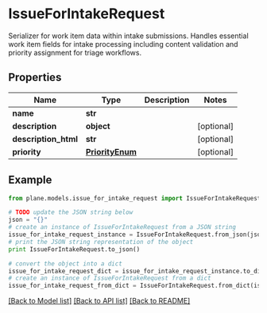 # IssueForIntakeRequest

Serializer for work item data within intake submissions.  Handles essential work item fields for intake processing including content validation and priority assignment for triage workflows.

## Properties
Name | Type | Description | Notes
------------ | ------------- | ------------- | -------------
**name** | **str** |  | 
**description** | **object** |  | [optional] 
**description_html** | **str** |  | [optional] 
**priority** | [**PriorityEnum**](PriorityEnum.md) |  | [optional] 

## Example

```python
from plane.models.issue_for_intake_request import IssueForIntakeRequest

# TODO update the JSON string below
json = "{}"
# create an instance of IssueForIntakeRequest from a JSON string
issue_for_intake_request_instance = IssueForIntakeRequest.from_json(json)
# print the JSON string representation of the object
print IssueForIntakeRequest.to_json()

# convert the object into a dict
issue_for_intake_request_dict = issue_for_intake_request_instance.to_dict()
# create an instance of IssueForIntakeRequest from a dict
issue_for_intake_request_from_dict = IssueForIntakeRequest.from_dict(issue_for_intake_request_dict)
```
[[Back to Model list]](../README.md#documentation-for-models) [[Back to API list]](../README.md#documentation-for-api-endpoints) [[Back to README]](../README.md)


